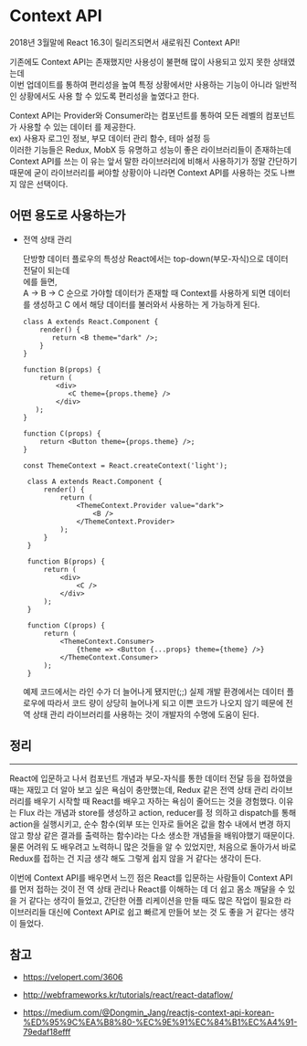 # Context API

2018년 3월말에 React 16.3이 릴리즈되면서 새로워진 Context API!

기존에도 Context API는 존재했지만 사용성이 불편해 많이 사용되고 있지 못한 상태였는데  
이번 업데이트를 통하여 편리성을 높여 특정 상황에서만 사용하는 기능이 아니라 일반적인 상황에서도 사용
할 수 있도록 편리성을 높였다고 한다.

Context API는 Provider와 Consumer라는 컴포넌트를 통하여 모든 레벨의 컴포넌트가 사용할 수 있는 데이터
를 제공한다.  
ex) 사용자 로그인 정보, 부모 데이터 관리 함수, 테마 설정 등  
이러한 기능들은 Redux, MobX 등 유명하고 성능이 좋은 라이브러리들이 존재하는데 Context API를 쓰는 이
유는 앞서 말한 라이브러리에 비해서 사용하기가 정말 간단하기 때문에 굳이 라이브러리를 써야할 상황이아
니라면 Context API를 사용하는 것도 나쁘지 않은 선택이다.

## 어떤 용도로 사용하는가

- 전역 상태 관리

  단방향 데이터 플로우의 특성상 React에서는 top-down(부모-자식)으로 데이터 전달이 되는데  
  에를 들면,  
  A -> B -> C 순으로 가야할 데이터가 존재할 때 Context를 사용하게 되면 데이터를 생성하고 C 에서 해당
  데이터를 불러와서 사용하는 게 가능하게 된다.

  ```
  class A extends React.Component {
      render() {
         return <B theme="dark" />;
      }
  }

  function B(props) {
      return (
          <div>
             <C theme={props.theme} />
          </div>
     );
  }

  function C(props) {
      return <Button theme={props.theme} />;
  }
  ```

  ```
  const ThemeContext = React.createContext('light');

   class A extends React.Component {
       render() {
           return (
               <ThemeContext.Provider value="dark">
                   <B />
               </ThemeContext.Provider>
           );
       }
   }

   function B(props) {
       return (
           <div>
               <C />
           </div>
       );
   }

   function C(props) {
       return (
           <ThemeContext.Consumer>
               {theme => <Button {...props} theme={theme} />}
           </ThemeContext.Consumer>
       );
   }
  ```

  예제 코드에서는 라인 수가 더 늘어나게 됐지만(;;) 실제 개발 환경에서는 데이터 플로우에 따라서 코드
  량이 상당히 늘어나게 되고 이쁜 코드가 나오지 않기 떼문에 전역 상태 관리 라이브러리를 사용하는 것이
  개발자의 수명에 도움이 된다.

## 정리

---

React에 입문하고 나서 컴포넌트 개념과 부모-자식를 통한 데이터 전달 등을 접하였을 때는 재밌고 더 알아
보고 싶은 욕심이 충만했는데, Redux 같은 전역 상태 관리 라이브러리를 배우기 시작할 때 React를 배우고
자하는 욕심이 줄어드는 것을 경험했다. 이유는 Flux 라는 개념과 store를 생성하고 action, reducer를 정
의하고 dispatch를 통해 action을 실행시키고, 순수 함수(외부 또는 인자로 들어온 값을 함수 내에서 변경
하지 않고 항상 같은 결과를 출력하는 함수)라는 다소 생소한 개념들을 배워야했기 때문이다. 물론 어려워
도 배우려고 노력하니 많은 것들을 알 수 있었지만, 처음으로 돌아가서 바로 Redux를 접하는 건 지금 생각
해도 그렇게 쉽지 않을 거 같다는 생각이 든다.

이번에 Context API를 배우면서 느낀 점은 React를 입문하는 사람들이 Context API를 먼저 접하는 것이 전
역 상태 관리나 React를 이해하는 데 더 쉽고 몸소 깨달을 수 있을 거 같다는 생각이 들었고, 간단한 어플
리케이션을 만들 때도 많은 작업이 필요한 라이브러리들 대신에 Context API로 쉽고 빠르게 만들어 보는 것
도 좋을 거 같다는 생각이 들었다.

## 참고

- https://velopert.com/3606

- http://webframeworks.kr/tutorials/react/react-dataflow/

- https://medium.com/@Dongmin_Jang/reactjs-context-api-korean-%ED%95%9C%EA%B8%80-%EC%9E%91%EC%84%B1%EC%A4%91-79edaf18efff
